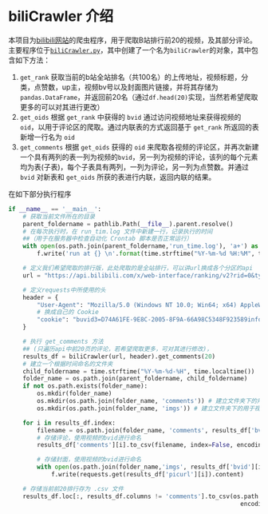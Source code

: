 # biliCrawler 介绍
本项目为[bilibili网站](https://www.bilibili.com)的爬虫程序，用于爬取B站排行前20的视频，及其部分评论。
主要程序位于[`biliCrawler.py`](./biliCrawler.py)，其中创建了一个名为`biliCrawler`的对象，其中包含如下方法：
1. `get_rank` 获取当前的b站全站排名（共100名）的上传地址，视频标题，分类，点赞数，up主，视频bv号以及封面图片链接，并将其存储为`pandas.DataFrame`，并返回前20名（通过`df.head(20)`实现，当然若希望爬取更多的可以对其进行更改）
2. `get_oids` 根据 `get_rank` 中获得的 `bvid` 通过访问视频地址来获得视频的 `oid`，以用于评论区的爬取。通过内联表的方式返回基于 `get_rank` 所返回的表新增一行名为 `oid`
3. `get_comments` 根据 `get_oids` 获得的 `oid` 来爬取各视频的评论区，并再次新建一个具有两列的表一列为视频的`bvid`，另一列为视频的评论，该列的每个元素均为表(子表)，每个子表具有两列，一列为评论，另一列为点赞数。并通过 `bvid` 对新表和 `get_oids` 所获的表进行内联，返回内联的结果。


在如下部分执行程序
```python
if __name__ == '__main__':
    # 获取当前文件所在的目录
    parent_foldername = pathlib.Path(__file__).parent.resolve()
    # 在每次执行时，在 run_tim.log 文件中新建一行，记录执行的时间
    ##（用于在服务器中检查自动化 Crontab 脚本是否正常运行）
    with open(os.path.join(parent_foldername,'run_time.log'), 'a+') as f:
        f.write('run at {} \n'.format(time.strftime("%Y-%m-%d %H:%M", time.localtime())))

    # 定义我们希望爬取的排行版，此处爬取的是全站排行，可以讲url换成各个分区的api
    url = "https://api.bilibili.com/x/web-interface/ranking/v2?rid=0&type=all"

    # 定义requests中所使用的头
    header = {
        "User-Agent": "Mozilla/5.0 (Windows NT 10.0; Win64; x64) AppleWebKit/537.36 ",
        # 换成自己的 Cookie 
        "cookie": "buvid3=D74A61FE-9E8C-2005-8F9A-66A98C5348F923589infoc; b_nut=1696562923; i-wanna-go-back=-1; b_ut=7; _uuid=34CF738D-3E4B-CEB8-B2EB-6CFDA5BF378223828infoc; buvid4=28167CDE-3D7C-0669-20D3-129D4C9BF78424206-023100611-kTAtAg4Ew5AOCiR7whYGGg%3D%3D; DedeUserID=36611479; DedeUserID__ckMd5=fbde96d72483bd70; rpdid=|(J|~Ju)u~|R0J'uYmYlYkmll; hit-dyn-v2=1; LIVE_BUVID=AUTO5616965911294779; CURRENT_QUALITY=80; buvid_fp_plain=undefined; CURRENT_BLACKGAP=0; enable_web_push=DISABLE; header_theme_version=CLOSE; is-2022-channel=1; CURRENT_FNVAL=4048; go-back-dyn=0; bmg_af_switch=1; bmg_src_def_domain=i2.hdslb.com; SESSDATA=31c44b43%2C1718627673%2C379a8%2Ac2CjBMNeCUMBPCtYtGG1RZGhE-cXwJ7J6oa_8dNLpQ2Fyv2zTh3l4gJwzE6PtJ3OQqfwwSVnBtOVNFa2NfWlZJZFctVVVVYjg5SWIzX0ZKb0pNNlVGbEEtcnRZS2o4Sjd6N0F5R1ZNT044SUJWcUpPN0lBUlZ3ZDBOOFR0ODdZWHlUcnJlU3FBenRnIIEC; bili_jct=482c686432746fd0ef849091694fc9f4; sid=833mnv8u; bsource=search_google; bili_ticket=eyJhbGciOiJIUzI1NiIsImtpZCI6InMwMyIsInR5cCI6IkpXVCJ9.eyJleHAiOjE3MDM0MTQyMDgsImlhdCI6MTcwMzE1NDk0OCwicGx0IjotMX0.Sb3px8OqRMX3rfSnYs58WNERmsL_1ZLFBXLhQ_MYocM; bili_ticket_expires=1703414148; fingerprint=2ca00601fdddf9333e74c31a2e68cae7; buvid_fp=2ca00601fdddf9333e74c31a2e68cae7; PVID=1; b_lsid=C54C6359_18C8F5828A3; innersign=0; bp_video_offset_36611479=877781273949503529; home_feed_column=4; browser_resolution=730-726"
    }

    # 执行 get_comments 方法
    ## (只遍历api中前20页的评论，若希望爬取更多，可对其进行修改)，
    results_df = biliCrawler(url, header).get_comments(20)
    # 建立一个根据时间命名的文件夹
    child_foldername = time.strftime("%Y-%m-%d-%H", time.localtime())
    folder_name = os.path.join(parent_foldername, child_foldername)    
    if not os.path.exists(folder_name):
        os.mkdir(folder_name)
        os.mkdir(os.path.join(folder_name, 'comments')) # 建立文件夹下的用于存储评论的子文件夹
        os.mkdir(os.path.join(folder_name, 'imgs')) # 建立文件夹下的用于视频封面的子文件夹

    for i in results_df.index:
        filename = os.path.join(folder_name, 'comments', results_df['bvid'][i] + ".csv")
        # 存储评论，使用视频的bvid进行命名
        results_df['comments'][i].to_csv(filename, index=False, encoding="utf-8-sig") 

        # 存储封面，使用视频的bvid进行命名
        with open(os.path.join(folder_name,'imgs', results_df['bvid'][i] + ".jpg"), 'wb') as f:
            f.write(requests.get(results_df['picurl'][i]).content)

    # 存储当前前20排行存为 .csv 文件
    results_df.loc[:, results_df.columns != 'comments'].to_csv(os.path.join(folder_name, "rank.csv"), index=False,
                                                                 encoding="utf-8-sig")

```


